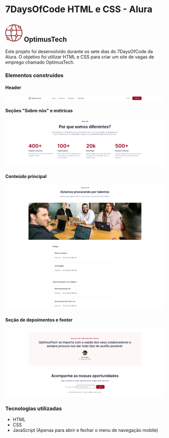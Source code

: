 <h1>7DaysOfCode HTML e CSS - Alura</h1>
<h2><img src="images/logo.svg" alt="Logo da OptimusTech"> OptimusTech</h2>

<p>
    Este projeto foi desenvolvido durante os sete dias do 7DaysOfCode da Alura. O objetivo foi utilizar HTML e CSS para criar um site de vagas de emprego chamado OptimusTech.
</p>

<h3>Elementos construídos</h3>
<h4>Header</h4>
<img src="images/menu_nav.png" alt="Header contendo logo e nome da OptimusTech bem como um menu de navegação e botões para entrar e se cadastrar.">

<h4>Seções "Sobre nós" e métricas</h4>
<img src="images/sobre_nos-metricas.png" alt="Duas seções: a primeira com o conteúdo 'Sobre nós' e a segunda contendo as métricas.">

<h4>Conteúdo principal</h4>
<img src="images/vagas_abertas-banner.png" alt="Início da seção referente às vagas abertas contendo texto e uma imagem na qual exibe pessoas em uma mesa de reuniões.">
<img src="images/vagas_abertas-vagas.png" alt="Continuação da seção referente às vagas abertas contendo as vagas disponíveis no site.">

<h4>Seção de depoimentos e footer</h4>
<img src="images/depoimentos-footer.png" alt="Duas seções: a primeira exibe os depoimentos e a segunda exibe o footer do site.">

<h3>Tecnologias utilizadas</h3>
<ul>
    <li>HTML</li>
    <li>CSS</li>
    <li>JavaScript (Apenas para abrir e fechar o menu de navegação mobile)</li>
</ul>
